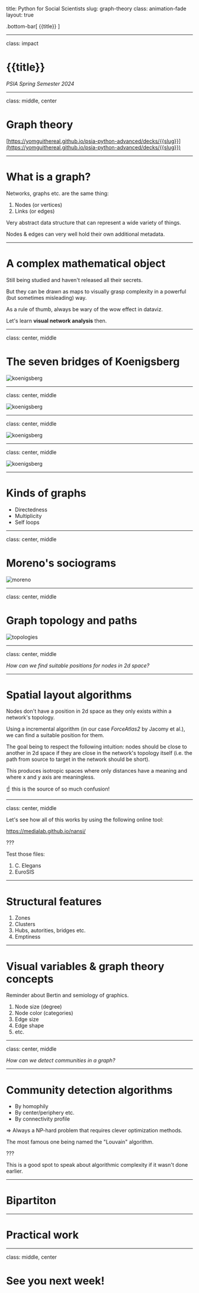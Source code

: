 title: Python for Social Scientists
slug: graph-theory
class: animation-fade
layout: true

<!-- This slide will serve as the base layout for all your slides -->

.bottom-bar[
  {{title}}
]

---

class: impact

# {{title}}

_PSIA Spring Semester 2024_

---

class: middle, center

# Graph theory

[https://yomguithereal.github.io/psia-python-advanced/decks/{{slug}}](https://yomguithereal.github.io/psia-python-advanced/decks/{{slug}})

---

# What is a graph?

Networks, graphs etc. are the same thing:

1. Nodes (or vertices)
2. Links (or edges)

Very abstract data structure that can represent a wide variety of things.

Nodes & edges can very well hold their own additional metadata.

---

# A complex mathematical object

Still being studied and haven't released all their secrets.

But they can be drawn as maps to visually grasp complexity in a powerful (but sometimes misleading) way.

As a rule of thumb, always be wary of the wow effect in dataviz.

Let's learn **visual network analysis** then.

---

class: center, middle

# The seven bridges of Koenigsberg

![koenigsberg](./img/koenigsberg-sketch.png)

---

class: center, middle

![koenigsberg](./img/koenigsberg.png)

---

class: center, middle

![koenigsberg](./img/koenigsberg-bridges.png)

---

class: center, middle

![koenigsberg](./img/koenigsberg-graph.png)

---

# Kinds of graphs

- Directedness
- Multiplicity
- Self loops

---

class: center, middle

# Moreno's sociograms

![moreno](./img/moreno.jpg)

---

class: center, middle

# Graph topology and paths

![topologies](./img/graph-morphologies.jpeg)

---

class: center, middle

*How can we find suitable positions for nodes in 2d space?*

---

# Spatial layout algorithms

Nodes don't have a position in 2d space as they only exists within a network's topology.

Using a incremental algorithm (in our case *ForceAtlas2* by Jacomy et al.), we can find a suitable position for them.

The goal being to respect the following intuition: nodes should be close to another in 2d space if they are close in the network's topology itself (i.e. the path from source to target in the network should be short).

This produces isotropic spaces where only distances have a meaning and where x and y axis are meaningless.

☝️ this is the source of so much confusion!

---

class: center, middle

Let's see how all of this works by using the following online tool:

https://medialab.github.io/nansi/

???

Test those files:

1. C. Elegans
2. EuroSIS

---

# Structural features

1. Zones
2. Clusters
3. Hubs, autorities, bridges etc.
4. Emptiness

---

# Visual variables & graph theory concepts

Reminder about Bertin and semiology of graphics.

1. Node size (degree)
2. Node color (categories)
3. Edge size
4. Edge shape
5. etc.

---

class: center, middle

*How can we detect communities in a graph?*

---

# Community detection algorithms

* By homophily
* By center/periphery etc.
* By connectivity profile

=> Always a NP-hard problem that requires clever optimization methods.

The most famous one being named the "Louvain" algorithm.

???

This is a good spot to speak about algorithmic complexity if it wasn't done earlier.

---

# Bipartiton

---

# Practical work

---

class: middle, center

# See you next week!
